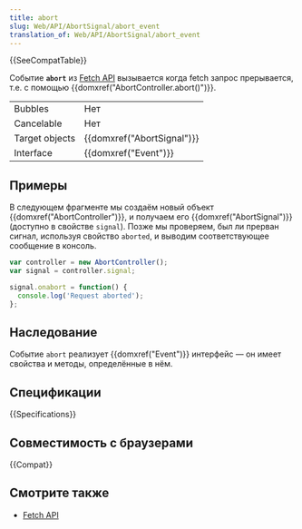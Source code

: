 ```yaml
---
title: abort
slug: Web/API/AbortSignal/abort_event
translation_of: Web/API/AbortSignal/abort_event
---
```


{{SeeCompatTable}}

Событие **`abort`** из [Fetch API](/ru/docs/Web/API/Fetch_API) вызывается когда fetch запрос прерывается, т.е. с помощью {{domxref("AbortController.abort()")}}.

<table class="properties">
  <tbody>
    <tr>
      <td>Bubbles</td>
      <td>Нет</td>
    </tr>
    <tr>
      <td>Cancelable</td>
      <td>Нет</td>
    </tr>
    <tr>
      <td>Target objects</td>
      <td>{{domxref("AbortSignal")}}</td>
    </tr>
    <tr>
      <td>Interface</td>
      <td>{{domxref("Event")}}</td>
    </tr>
  </tbody>
</table>

## Примеры

В следующем фрагменте мы создаём новый объект {{domxref("AbortController")}}, и получаем его {{domxref("AbortSignal")}} (доступно в свойстве `signal`). Позже мы проверяем, был ли прерван сигнал, используя свойство `aborted`, и выводим соответствующее сообщение в консоль.

```js
var controller = new AbortController();
var signal = controller.signal;

signal.onabort = function() {
  console.log('Request aborted');
};
```

## Наследование

Событие `abort` реализует {{domxref("Event")}} интерфейс — он имеет свойства и методы, определённые в нём.

## Спецификации

{{Specifications}}

## Совместимость с браузерами

{{Compat}}

## Смотрите также

- [Fetch API](/ru/docs/Web/API/Fetch_API)
